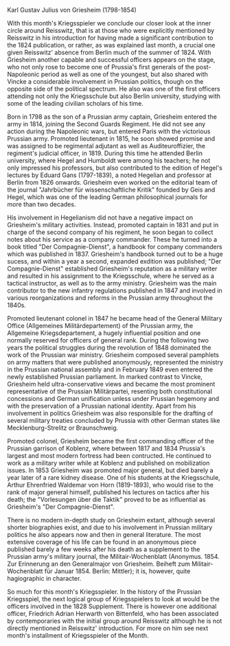 Karl Gustav Julius von Griesheim (1798-1854)

With this month's Kriegsspieler we conclude our closer look at the inner circle around Reisswitz, that is at those who were explicitly mentioned by Reisswitz in his introduction for having made a significant contribution to the 1824 publication, or rather, as was explained last month, a crucial one given Reisswitz' absence from Berlin much of the summer of 1824. With Griesheim another capable and successful officers appears on the stage, who not only rose to become one of Prussia's first generals of the post-Napoleonic period as well as one of the youngest, but also shared with Vincke a considerable involvement in Prussian politics, though on the opposite side of the political spectrum. He also was one of the first officers attending not only the Kriegsschule but also Berlin university, studying with some of the leading civilian scholars of his time.

Born in 1798 as the son of a Prussian army captain, Griesheim entered the army in 1814, joining the Second Guards Regiment. He did not see any action during the Napoleonic wars, but entered Paris with the victorious Prussian army. Promoted lieutenant in 1815, he soon showed promise and was assigned to be regimental adjutant as well as Auditeuroffizier, the regiment's judicial officer, in 1819. During this time he attended Berlin university, where Hegel and Humboldt were among his teachers; he not only impressed his professors, but also contributed to the edition of Hegel's lectures by Eduard Gans (1797-1839), a noted Hegelian and professor at Berlin from 1826 onwards. Griesheim even worked on the editorial team of the journal "Jahrbücher für wissenschaftliche Kritik" founded by Geis and Hegel, which was one of the leading German philosophical journals for more than two decades.

His involvement in Hegelianism did not have a negative impact on Griesheim's military activities. Instead, promoted captain in 1831 and put in charge of the second company of his regiment, he soon began to collect notes about his service as a company commander. These he turned into a book titled "Der Compagnie-Dienst", a handbook for company commanders which was published in 1837. Griesheim's handbook turned out to be a huge sucess, and within a year a second, expanded exdition was published; "Der Compagnie-Dienst" established Griesheim's reputation as a military writer and resulted in his assignment to the Kriegsschule, where he served as a tactical instructor, as well as to the army ministry. Griesheim was the main contributor to the new infantry regulations published in 1847 and involved in various reorganizations and reforms in the Prussian army throughout the 1840s.

Promoted lieutenant colonel in 1847 he became head of the General Military Office (Allgemeines Militärdepartement) of the Prussian army, the Allgemeine Kriegsdepartement, a hugely influential position and one normally reserved for officers of general rank. During the following two years the political struggles during the revolution of 1848 dominated the work of the Prussian war ministry. Griesheim composed several pamphlets on army matters that were published anonymously, represented the ministry in the Prussian national assembly and in February 1849 even entered the newly established Prussian parliament. In marked contrast to Vincke, Griesheim held ultra-conservative views and became the most prominent representative of the Prussian Militärpartei, resenting both constitutional concessions and German unification unless under Prussian hegemony and with the preservation of a Prussian national identity. Apart from his involvement in politics Griesheim was also responsible for the drafting of several military treaties concluded by Prussia with other German states like Mecklenburg-Strelitz or Braunschweig.

Promoted colonel, Griesheim became the first commanding officer of the Prussian garrison of Koblenz, where between 1817 and 1834 Prussia's largest and most modern fortress had been contructed. He continued to work as a military writer while at Koblenz and published on mobilization issues. In 1853 Griesheim was promoted major general, but died barely a year later of a rare kidney disease. One of his students at the Kriegsschule, Arthur Ehrenfried Waldemar von Horn (1819-1893), who would rise to the rank of major general himself, published his lectures on tactics after his death; the "Vorlesungen über die Taktik" proved to be as influential as Griesheim's "Der Compagnie-Dienst".

There is no modern in-depth study on Griesheim extant, although several shorter biographies exist, and due to his involvement in Prussian military politics he also appears now and then in general literature. The most extensive coverage of his life can be found in an anonymous piece published barely a few weeks after his death as a supplement to the Prussian army's military journal, the Militair-Wochenblatt (Anonymus. 1854. Zur Erinnerung an den Generalmajor von Griesheim. Beiheft zum Militair-Wochenblatt für Januar 1854. Berlin: Mittler); it is, however, quite hagiographic in character.

So much for this month's Kriegsspieler. In the history of the Prussian Kriegsspiel, the next logical group of Kriegsspielers to look at would be the officers involved in the 1828 Supplement. There is however one additional officer, Friedrich Adrian Herwarth von Bittenfeld, who has been associated by contemporaries with the initial group around Reisswitz although he is not directly mentioned in Reisswitz' introduction.  For more on him see next month's installment of Kriegsspieler of the Month.
